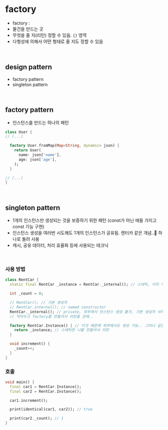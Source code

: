 # factory
- factory :
- 물건을 만드는 곳
- 무엇을 줄 지(리턴) 정할 수 있음. `{}` 영역
- 다형성에 의해서 어떤 형태로 줄 지도 정할 수 있음
<br/>

## design pattern
- factory pattern
- singleton pattern
<br/>

## factory pattern
- 인스턴스를 만드는 하나의 패턴
```dart
class User {
// (...)

  factory User.fromMap(Map<String, dynamic> json) {
    return User(
      name: json['name'],
      age: json['age'],
    );
  }

// (...)
}
```
<br/>

## singleton pattern
- 1개의 인스턴스만 생성되는 것을 보증하기 위한 패턴 (const가 아닌 애들 가지고 const 기능 구현)
- 인스턴스 생성을 여러번 시도해도 1개의 인스턴스가 공유됨. 렌터카 같은 개념..🚙 하나로 돌려 사용
- 캐시, 공유 데이터, 처리 효율화 등에 사용되는 테크닉
<br/>

### 사용 방법
```dart
class RentCar {
  static final RentCar _instance = RentCar._internal(); // 스테틱, 이미 여기서 인스턴스가 생성됨

  int _count = 0;

  // RentCar(); // 기본 생성자
  // RentCar.internal(); // named constructor
  RentCar._internal(); // private, 외부에서 인스턴스 생성 불가, 기본 생성자 삭제
  // 막아두고 factory를 만들어서 리턴을 강제..

  factory RentCar.Instance() { // 이것 때문에 외부에서도 생성 가능.. 그러나 같은 것만 내어 준다. 이름을 지을 때, 인스턴스 느낌 나게 지어주면 좋다.
    return _instance; // 스태틱한 나를 만들어서 리턴
  }

  void increment() {
    _count++;
  }
}
```
### 호출
```dart
void main() {
  final car1 = RentCar.Instance();
  final car2 = RentCar.Instance();

  car1.increment();

  print(identical(car1, car2)); // true

  print(car2._count); // 1
}
```





